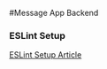 #Message App Backend

### ESLint Setup

[ESLint Setup Article](https://medium.com/@sindhujad6/setting-up-eslint-and-prettier-in-a-node-js-project-f2577ee2126f)
